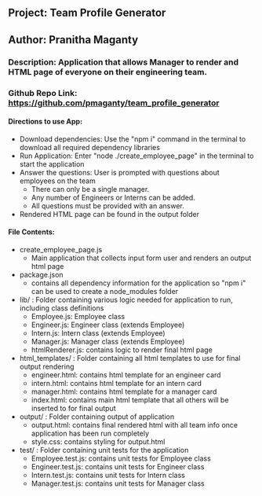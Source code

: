 ## Project: Team Profile Generator
## Author: Pranitha Maganty
### Description: Application that allows Manager to render and HTML page of everyone on their engineering team.
### Github Repo Link: https://github.com/pmaganty/team_profile_generator

#### Directions to use App:
+ Download dependencies: Use the "npm i" command in the terminal to download all required dependency libraries
+ Run Application: Enter "node ./create_employee_page" in the terminal to start the application
+ Answer the questions: User is prompted with questions about employees on the team
    - There can only be a single manager.
    - Any number of Engineers or Interns can be added.
    - All questions must be provided with an answer.
+ Rendered HTML page can be found in the output folder

#### File Contents:
+ create_employee_page.js
    - Main application that collects input form user and renders an output html page
+ package.json
    - contains all dependency information for the application so "npm i" can be used to create a node_modules folder
+ lib/ : Folder containing various logic needed for application to run, including class definitions
    - Employee.js: Employee class
    - Engineer.js: Engineer class (extends Employee)
    - Intern.js: Intern class (extends Employee)
    - Manager.js: Manager class (extends Employee)
    - htmlRenderer.js: contains logic to render final html page
+ html_templates/ : Folder containing all html templates to use for final output rendering
    - engineer.html: contains html template for an engineer card
    - intern.html: contains html template for an intern card
    - manager.html: contains html template for a manager card
    - index.html: contains main html template that all others will be inserted to for final output
+ output/ : Folder containing output of application
    - output.html: contains final rendered html with all team info once application has been run completely
    - style.css: contains styling for output.html
+ test/ : Folder containing unit tests for the application
    - Employee.test.js: contains unit tests for Employee class
    - Engineer.test.js: contains unit tests for Engineer class
    - Intern.test.js: contains unit tests for Intern class
    - Manager.test.js: contains unit tests for Manager class
